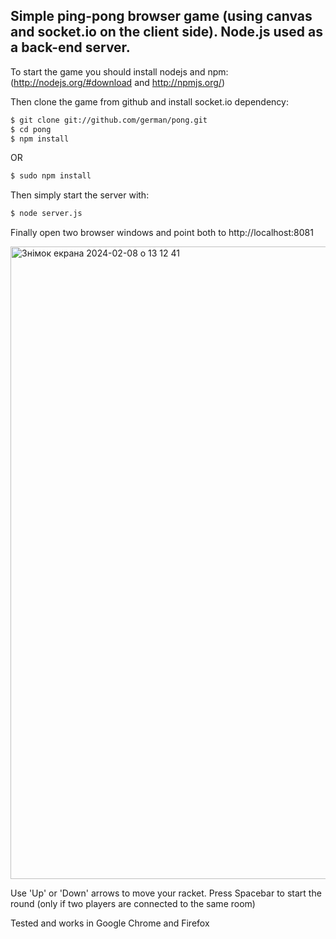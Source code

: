 ## Simple ping-pong browser game (using canvas and socket.io on the client side). Node.js used as a back-end server.

To start the game you should install nodejs and npm:
(http://nodejs.org/#download and http://npmjs.org/)

Then clone the game from github and install socket.io dependency:

```sh
$ git clone git://github.com/german/pong.git
$ cd pong
$ npm install
```

OR

```sh
$ sudo npm install
```

Then simply start the server with:

```sh
$ node server.js
```

Finally open two browser windows and point both to http://localhost:8081

<img width="1012" alt="Знімок екрана 2024-02-08 о 13 12 41" src="https://github.com/german/pong/assets/33149/b9d67624-56ce-47e7-9a6e-1f626ff6d6ce">

Use 'Up' or 'Down' arrows to move your racket. Press Spacebar to start the round (only if two players are connected to the same room)

Tested and works in Google Chrome and Firefox
